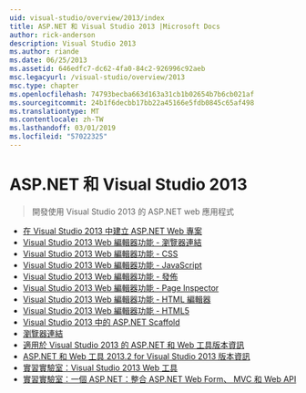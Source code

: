 ```yaml
---
uid: visual-studio/overview/2013/index
title: ASP.NET 和 Visual Studio 2013 |Microsoft Docs
author: rick-anderson
description: Visual Studio 2013
ms.author: riande
ms.date: 06/25/2013
ms.assetid: 646edfc7-dc62-4fa0-84c2-926996c92aeb
msc.legacyurl: /visual-studio/overview/2013
msc.type: chapter
ms.openlocfilehash: 74793becba663d163a31cb1b02654b7b6cb021af
ms.sourcegitcommit: 24b1f6decbb17bb22a45166e5fdb0845c65af498
ms.translationtype: MT
ms.contentlocale: zh-TW
ms.lasthandoff: 03/01/2019
ms.locfileid: "57022325"
---
```

<a name="aspnet-and-visual-studio-2013"></a>ASP.NET 和 Visual Studio 2013
====================
> 開發使用 Visual Studio 2013 的 ASP.NET web 應用程式


- [在 Visual Studio 2013 中建立 ASP.NET Web 專案](creating-web-projects-in-visual-studio.md)
- [Visual Studio 2013 Web 編輯器功能 - 瀏覽器連結](visual-studio-2013-web-editor-features-browser-link.md)
- [Visual Studio 2013 Web 編輯器功能 - CSS](visual-studio-2013-web-editor-features-css.md)
- [Visual Studio 2013 Web 編輯器功能 - JavaScript](visual-studio-2013-web-editor-features-javascript.md)
- [Visual Studio 2013 Web 編輯器功能 - 發佈](visual-studio-2013-web-editor-features-publishing.md)
- [Visual Studio 2013 Web 編輯器功能 - Page Inspector](visual-studio-2013-web-editor-features-page-inspector.md)
- [Visual Studio 2013 Web 編輯器功能 - HTML 編輯器](visual-studio-2013-web-editor-features-html-editor.md)
- [Visual Studio 2013 Web 編輯器功能 - HTML5](visual-studio-2013-web-editor-features-html5.md)
- [Visual Studio 2013 中的 ASP.NET Scaffold](aspnet-scaffolding-overview.md)
- [瀏覽器連結](using-browser-link.md)
- [適用於 Visual Studio 2013 的 ASP.NET 和 Web 工具版本資訊](release-notes.md)
- [ASP.NET 和 Web 工具 2013.2 for Visual Studio 2013 版本資訊](aspnet-and-web-tools-20132-preview-for-visual-studio-2013-release-notes.md)
- [實習實驗室：Visual Studio 2013 Web 工具](visual-studio-2013-web-tools.md)
- [實習實驗室：一個 ASP.NET：整合 ASP.NET Web Form、 MVC 和 Web API](one-aspnet-integrating-aspnet-web-forms-mvc-and-web-api.md)
